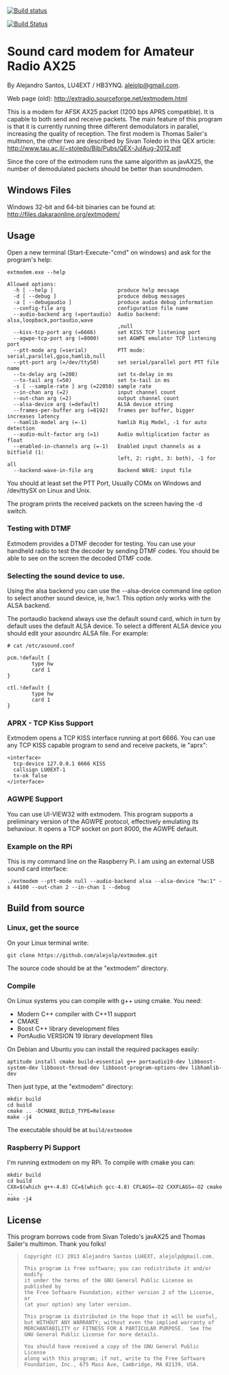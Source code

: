 
[![Build status](https://ci.appveyor.com/api/projects/status/nm79pmxbjytquyx0?svg=true)](https://ci.appveyor.com/project/alejolp/extmodem)

[![Build Status](https://travis-ci.org/alejolp/extmodem.svg?branch=master)](https://travis-ci.org/alejolp/extmodem)

Sound card modem for Amateur Radio AX25
=======================================

By Alejandro Santos, LU4EXT / HB3YNQ. alejolp@gmail.com.

Web page (old): http://extradio.sourceforge.net/extmodem.html

This is a modem for AFSK AX25 packet (1200 bps APRS compatible). It is capable to both send and receive packets. The main feature of this program is that it is currently running three different demodulators in parallel, increasing the quality of reception. The first modem is Thomas Sailer's multimon, the other two are described by Sivan Toledo in this QEX article: http://www.tau.ac.il/~stoledo/Bib/Pubs/QEX-JulAug-2012.pdf

Since the core of the extmodem runs the same algorithm as javAX25, the number of demodulated packets should be better than soundmodem. 

Windows Files
-------------

Windows 32-bit and 64-bit binaries can be found at: http://files.dakaraonline.org/extmodem/

Usage
-----

Open a new terminal (Start-Execute-"cmd" on windows) and ask for the program's help:

    extmodem.exe --help
    
    Allowed options:
      -h [ --help ]                     produce help message
      -d [ --debug ]                    produce debug messages
      -a [ --debugaudio ]               produce audio debug information
      --config-file arg                 configuration file name
      --audio-backend arg (=portaudio)  Audio backend: alsa,loopback,portaudio,wave
                                        ,null
      --kiss-tcp-port arg (=6666)       set KISS TCP listening port
      --agwpe-tcp-port arg (=8000)      set AGWPE emulator TCP listening port
      --ptt-mode arg (=serial)          PTT mode: serial,parallel,gpio,hamlib,null
      --ptt-port arg (=/dev/ttyS0)      set serial/parallel port PTT file name
      --tx-delay arg (=200)             set tx-delay in ms
      --tx-tail arg (=50)               set tx-tail in ms
      -s [ --sample-rate ] arg (=22050) sample rate
      --in-chan arg (=2)                input channel count
      --out-chan arg (=2)               output channel count
      --alsa-device arg (=default)      ALSA device string
      --frames-per-buffer arg (=8192)   frames per buffer, bigger increases latency
      --hamlib-model arg (=-1)          hamlib Rig Model, -1 for auto detection
      --audio-mult-factor arg (=1)      Audio multiplication factor as float
      --enabled-in-channels arg (=-1)   Enabled input channels as a bitfield (1: 
                                        left, 2: right, 3: both), -1 for all
      --backend-wave-in-file arg        Backend WAVE: input file


You should at least set the PTT Port, Usually COMx on Windows and /dev/ttySX on Linux and Unix.

The program prints the received packets on the screen having the -d switch.

### Testing with DTMF

Extmodem provides a DTMF decoder for testing. You can use your handheld radio to test the decoder by sending DTMF codes. You should be able to see on the screen the decoded DTMF code.

### Selecting the sound device to use.

Using the alsa backend you can use the --alsa-device command line option to select another sound device, ie, hw:1. This option only works with the ALSA backend.

The portaudio backend always use the default sound card, which in turn by default uses the default ALSA device. To select a different ALSA device you should edit your asoundrc ALSA file. For example:

    # cat /etc/asound.conf 

    pcm.!default {
            type hw
            card 1
    }

    ctl.!default {
            type hw           
            card 1
    }

### APRX - TCP Kiss Support

Extmodem opens a TCP KISS interface running at port 6666. You can use any TCP KISS capable program to send and receive packets, ie "aprx":

    <interface>
      tcp-device 127.0.0.1 6666 KISS
      callsign LU0EXT-1
      tx-ok false
    </interface>

### AGWPE Support

You can use UI-VIEW32 with extmodem. This program supports a preliminary version of the AGWPE protocol, effectively emulating its behaviour. It opens a TCP socket on port 8000, the AGWPE default. 

### Example on the RPi

This is my command line on the Raspberry Pi. I am using an external USB sound card interface:

    ./extmodem --ptt-mode null --audio-backend alsa --alsa-device "hw:1" -s 44100 --out-chan 2 --in-chan 1 --debug

Build from source
-----------------

### Linux, get the source

On your Linux terminal write:

    git clone https://github.com/alejolp/extmodem.git

The source code should be at the "extmodem" directory.

### Compile

On Linux systems you can compile with g++ using cmake. You need:

* Modern C++ compiler with C++11 support
* CMAKE
* Boost C++ library development files
* PortAudio VERSION 19 library development files

On Debian and Ubuntu you can install the required packages easily:

    aptitude install cmake build-essential g++ portaudio19-dev libboost-system-dev libboost-thread-dev libboost-program-options-dev libhamlib-dev

Then just type, at the "extmodem" directory:

    mkdir build
    cd build
    cmake .. -DCMAKE_BUILD_TYPE=Release
    make -j4

The executable should be at  `build/extmodem`

### Raspberry Pi Support

I'm running extmodem on my RPi. To compile with cmake you can:

    mkdir build
    cd build
    CXX=$(which g++-4.8) CC=$(which gcc-4.8) CFLAGS=-O2 CXXFLAGS=-O2 cmake ..
    make -j4

License
-------

This program borrows code from Sivan Toledo's javAX25 and Thomas Sailer's multimon. Thank you folks!

> 
>     Copyright (C) 2013 Alejandro Santos LU4EXT, alejolp@gmail.com.
> 
>     This program is free software; you can redistribute it and/or modify
>     it under the terms of the GNU General Public License as published by
>     the Free Software Foundation; either version 2 of the License, or
>     (at your option) any later version.
> 
>     This program is distributed in the hope that it will be useful,
>     but WITHOUT ANY WARRANTY; without even the implied warranty of
>     MERCHANTABILITY or FITNESS FOR A PARTICULAR PURPOSE.  See the
>     GNU General Public License for more details.
> 
>     You should have received a copy of the GNU General Public License
>     along with this program; if not, write to the Free Software
>     Foundation, Inc., 675 Mass Ave, Cambridge, MA 02139, USA.
> 

